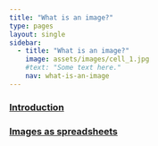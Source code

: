 ```yaml
---
title: "What is an image?"
type: pages
layout: single
sidebar:
  - title: "What is an image?"
    image: assets/images/cell_1.jpg
    #text: "Some text here."
    nav: what-is-an-image
---
```


### [Introduction](Introduction/index.md)

### [Images as spreadsheets](Images-as-spreadsheets/index.md)


